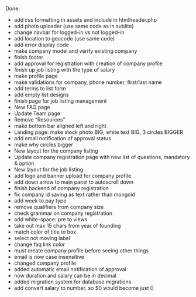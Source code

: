 Done:
- add css formatting in assets and include in htmlheader.php
- add photo uploader (use same code as in sublite)
- change navbar for logged-in vs not logged-in
- add location to geocode (use same code)
- add error display code
- make company model and verify existing company
- finish footer
- add approval for registration with creation of company profile
- finish up job listing with the type of salary
- make profile page
- make validations for company, phone number, first/last name
- add terms to list form
- add empty list designs
- finish page for job listing management
- New FAQ page
- Update Team page
- Remove “Resources”
- make bottom bar aligned left and right
- Landing page: make stock photo BIG, white text BIG, 3 circles BIGGER
- add email notification of approval status
- make why circles bigger
- New layout for the company listing 
- Update company registration page with new list of questions, mandatory & option
- New layout for the job listing
- add logo and banner upload for company profile
- add down arrow to main panel to autoscroll down
- finish backend of company registration
- fix company id saving as text rather than mongoid
- add week to pay type
- remove qualifiers from company size
- check grammar on company registration
- add white-space: pre to views
- take out max 15 chars from year of founding
- match color of title to box
- select not moving label
- change faq link color
- must create company profile before seeing other things
- email is now case insensitive
- changed company profile
- added automatic email notification of approval
- now duration and salary can be in decimal
- added migration system for database migrations
- add convert salary to number, so $0 would become just 0
